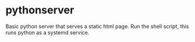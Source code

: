 # pythonserver

Basic python server that serves a static html page. Run the shell script, this runs python as a systemd service. 
